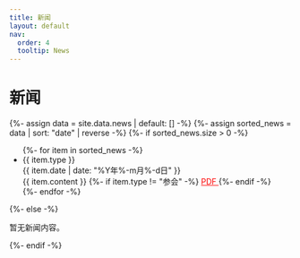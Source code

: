 ```yaml
---
title: 新闻
layout: default
nav:
  order: 4
  tooltip: News
---
```


<h1><i class="fas fa-newspaper"></i> 新闻</h1>

<div class="news-list text-left">
  {%- assign data = site.data.news | default: [] -%}
  {%- assign sorted_news = data | sort: "date" | reverse -%}
  {%- if sorted_news.size > 0 -%}
    <ul>
      {%- for item in sorted_news -%}
      <li class="mb-6">
        <div class="grid grid-cols-12 gap-4">
          <!-- 新闻类型 -->
          <div class="col-span-12 md:col-span-1 text-sky-500 font-bold">
            {{ item.type }}
          </div>
          <!-- 新闻日期 -->
          <div class="col-span-12 md:col-span-11 text-gray-700 font-thin">
            {{ item.date | date: "%Y年%-m月%-d日" }}
          </div>
          <!-- 新闻内容 -->
          <div class="col-span-12 md:col-span-11 md:col-start-2 text-black">
            {{ item.content }}
            {%- if item.type != "参会" -%}
              <a href="{{ item.link }}" style="color:red; text-decoration:underline;"> PDF </a>
            {%- endif -%}
          </div>
        </div>
      </li>
      {%- endfor -%}
    </ul>
  {%- else -%}
    <p>暂无新闻内容。</p>
  {%- endif -%}
</div>
